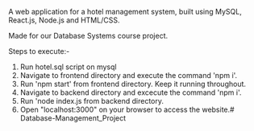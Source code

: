 

A web application for a hotel management system, built using MySQL, React.js, Node.js and HTML/CSS.

Made for our Database Systems course project.

Steps to execute:-
1) Run hotel.sql script on mysql 
2) Navigate to frontend directory and execute the command 'npm i'. 
3) Run 'npm start' from frontend directory. Keep it running throughout. 
4) Navigate to backend directory and excecute the command 'npm i'. 
5) Run 'node index.js from backend directory. 
6) Open "localhost:3000" on your browser to access the website.# Database-Management_Project
